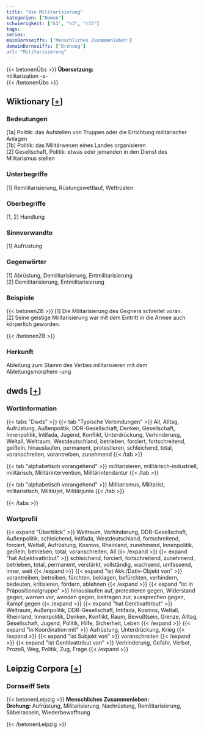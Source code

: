 ```yaml
---
title: "die Militarisierung"
kategorien: ["Nomen"]
schwierigkeit: ["k3", "h3", "r15"]
tags:
series:
mainDornseiffs: ['Menschliches Zusammenleben']
domainDornseiffs: ['Drohung']
url: "Militarisierung"
---
```


{{< betonenÜbs >}}
**Übersetzung:**  
militarization -s-  
{{< /betonenÜbs >}}

## Wiktionary [[+](https://de.wiktionary.org/wiki/Militarisierung)]

### Bedeutungen
[1a] Politik: das Aufstellen von Truppen oder die Errichtung militärischer Anlagen  
[1b] Politik: das Militärwesen eines Landes organisieren  
[2] Gesellschaft, Politik: etwas oder jemanden in den Dienst des Militarismus stellen  

### Unterbegriffe
[1] Remilitarisierung, Rüstungswettlauf, Wettrüsten  

### Oberbegriffe
[1, 2] Handlung  

### Sinnverwandte
[1] Aufrüstung  

### Gegenwörter
[1] Abrüstung, Demilitarisierung, Entmilitarisierung  
[2] Demilitarisierung, Entmilitarisierung  

### Beispiele
{{< betonenZB >}}
[1] Die Militarisierung des Gegners schreitet voran.  
[2] Seine geistige Militarisierung war mit dem Eintritt in die Armee auch körperlich geworden.  

{{< /betonenZB >}}
### Herkunft
Ableitung zum Stamm des Verbes militarisieren mit dem Ableitungsmorphem -ung  



## dwds [[+](https://www.dwds.de/wb/Militarisierung)]

### Wortinformation
{{< tabs "Dwds" >}}
{{< tab "Typische Verbindungen" >}}
All, Alltag, Aufrüstung, Außenpolitik, DDR-Gesellschaft, Denken, Gesellschaft, Innenpolitik, Intifada, Jugend, Konflikt, Unterdrückung, Verhinderung, Weltall, Weltraum, Westdeutschland, betrieben, forciert, fortschreitend, geißeln, hinauslaufen, permanent, protestieren, schleichend, total, voranschreiten, vorantreiben, zunehmend
{{< /tab >}}

{{< tab "alphabetisch vorangehend" >}}
militarisieren, militärisch-industriell, militärisch, Militärintervention, Militärintendantur
{{< /tab >}}

{{< tab "alphabetisch vorangehend" >}}
Militarismus, Militarist, militaristisch, Militärjet, Militärjunta
{{< /tab >}}

{{< /tabs >}}

### Wortprofil
{{< expand "Überblick" >}} Weltraum, Verhinderung, DDR-Gesellschaft, Außenpolitik, schleichend, Intifada, Westdeutschland, fortschreitend, forciert, Weltall, Aufrüstung, Kosmos, Rheinland, zunehmend, Innenpolitik, geißeln, betrieben, total, voranschreiten, All {{< /expand >}}
{{< expand "hat Adjektivattribut" >}} schleichend, forciert, fortschreitend, zunehmend, betrieben, total, permanent, verstärkt, vollständig, wachsend, umfassend, inner, weit {{< /expand >}}
{{< expand "ist Akk./Dativ-Objekt von" >}} vorantreiben, betreiben, fürchten, beklagen, befürchten, verhindern, bedeuten, kritisieren, fördern, ablehnen {{< /expand >}}
{{< expand "ist in Präpositionalgruppe" >}} hinauslaufen auf, protestieren gegen, Widerstand gegen, warnen vor, wenden gegen, beitragen zur, aussprechen gegen, Kampf gegen {{< /expand >}}
{{< expand "hat Genitivattribut" >}} Weltraum, Außenpolitik, DDR-Gesellschaft, Intifada, Kosmos, Weltall, Rheinland, Innenpolitik, Denken, Konflikt, Raum, Bewußtsein, Grenze, Alltag, Gesellschaft, Jugend, Politik, Hilfe, Sicherheit, Leben {{< /expand >}}
{{< expand "in Koordination mit" >}} Aufrüstung, Unterdrückung, Krieg {{< /expand >}}
{{< expand "ist Subjekt von" >}} voranschreiten {{< /expand >}}
{{< expand "ist Genitivattribut von" >}} Verhinderung, Gefahr, Verbot, Prozeß, Weg, Politik, Zug, Frage {{< /expand >}}

## Leipzig Corpora [[+](https://corpora.uni-leipzig.de/en/res?word=Militarisierung&corpusId=deu_newscrawl-public_2018)]

### Dornseiff Sets
{{< betonenLeipzig >}}
**Menschliches Zusammenleben:**  
**Drohung:** Aufrüstung, Militarisierung, Nachrüstung, Remilitarisierung, Säbelrasseln, Wiederbewaffnung  

{{< /betonenLeipzig >}}

